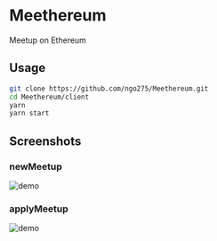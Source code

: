 # Meethereum
Meetup on Ethereum

## Usage

```bash
git clone https://github.com/ngo275/Meethereum.git
cd Meethereum/client
yarn
yarn start
```

## Screenshots

### newMeetup

![demo](https://raw.github.com/wiki/ngo275/Meethereum/images/newMeetup.gif)

### applyMeetup

![demo](https://raw.github.com/wiki/ngo275/Meethereum/images/applyMeetup.gif)
